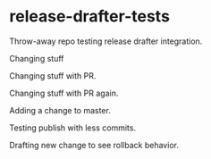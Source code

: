 # release-drafter-tests
Throw-away repo testing release drafter integration.

Changing stuff

Changing stuff with PR.

Changing stuff with PR again.

Adding a change to master.

Testing publish with less commits.

Drafting new change to see rollback behavior.
